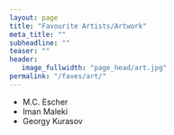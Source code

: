 ```yaml
---
layout: page
title: "Favourite Artists/Artwork"
meta_title: ""
subheadline: ""
teaser: ""
header:
   image_fullwidth: "page_head/art.jpg"
permalink: "/faves/art/"
---
```


 * M.C. Escher
 * Iman Maleki
 * Georgy Kurasov